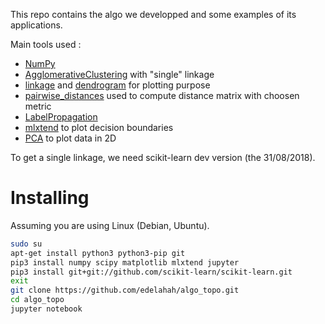 This repo contains the algo we developped and some examples of its applications.

Main tools used :
* [NumPy](https://docs.scipy.org/doc/numpy-1.13.0/reference/)
* [AgglomerativeClustering](http://scikit-learn.org/dev/modules/generated/sklearn.cluster.AgglomerativeClustering.html) with "single" linkage
* [linkage](https://docs.scipy.org/doc/scipy-0.14.0/reference/generated/scipy.cluster.hierarchy.linkage.html) and [dendrogram](https://docs.scipy.org/doc/scipy-0.14.0/reference/generated/scipy.cluster.hierarchy.dendrogram.html) for plotting purpose
* [pairwise_distances](http://scikit-learn.org/dev/modules/generated/sklearn.metrics.pairwise.pairwise_distances.html) used to compute distance matrix with choosen metric
* [LabelPropagation](http://scikit-learn.org/dev/modules/generated/sklearn.semi_supervised.LabelPropagation.html)
* [mlxtend](https://github.com/rasbt/mlxtend) to plot decision boundaries
* [PCA](http://scikit-learn.org/dev/modules/generated/sklearn.decomposition.PCA.html) to plot data in 2D

To get a single linkage, we need scikit-learn dev version (the 31/08/2018).

# Installing
Assuming you are using Linux (Debian, Ubuntu).
```bash
sudo su
apt-get install python3 python3-pip git
pip3 install numpy scipy matplotlib mlxtend jupyter
pip3 install git+git://github.com/scikit-learn/scikit-learn.git
exit
git clone https://github.com/edelahah/algo_topo.git
cd algo_topo
jupyter notebook
```
